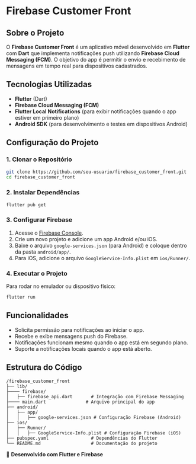 # Firebase Customer Front

## Sobre o Projeto
O **Firebase Customer Front** é um aplicativo móvel desenvolvido em **Flutter** com **Dart** que implementa notificações push utilizando **Firebase Cloud Messaging (FCM)**. O objetivo do app é permitir o envio e recebimento de mensagens em tempo real para dispositivos cadastrados.

## Tecnologias Utilizadas
- **Flutter** (Dart)
- **Firebase Cloud Messaging (FCM)**
- **Flutter Local Notifications** (para exibir notificações quando o app estiver em primeiro plano)
- **Android SDK** (para desenvolvimento e testes em dispositivos Android)

## Configuração do Projeto
### 1. Clonar o Repositório
```sh
git clone https://github.com/seu-usuario/firebase_customer_front.git
cd firebase_customer_front
```

### 2. Instalar Dependências
```sh
flutter pub get
```

### 3. Configurar Firebase
1. Acesse o [Firebase Console](https://console.firebase.google.com/).
2. Crie um novo projeto e adicione um app Android e/ou iOS.
3. Baixe o arquivo `google-services.json` (para Android) e coloque dentro da pasta `android/app/`.
4. Para iOS, adicione o arquivo `GoogleService-Info.plist` em `ios/Runner/`.

### 4. Executar o Projeto
Para rodar no emulador ou dispositivo físico:
```sh
flutter run
```

## Funcionalidades
- Solicita permissão para notificações ao iniciar o app.
- Recebe e exibe mensagens push do Firebase.
- Notificações funcionam mesmo quando o app está em segundo plano.
- Suporte a notificações locais quando o app está aberto.

## Estrutura do Código
```
/firebase_customer_front
├── lib/
├──── firebase/
│   ├── firebase_api.dart       # Integração com Firebase Messaging
├──── main.dart               # Arquivo principal do app
├── android/
│   ├── app/
│   │   ├── google-services.json # Configuração Firebase (Android)
├── ios/
│   ├── Runner/
│   │   ├── GoogleService-Info.plist # Configuração Firebase (iOS)
├── pubspec.yaml                # Dependências do Flutter
└── README.md                   # Documentação do projeto                
```

🚀 **Desenvolvido com Flutter e Firebase**

